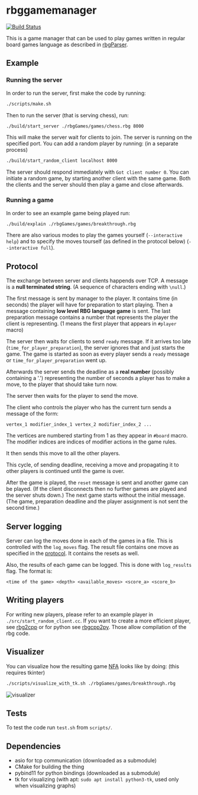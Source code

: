 # rbggamemanager

[![Build Status](https://travis-ci.com/shrumo/rbggamemanager.svg?branch=master)](https://travis-ci.com/shrumo/rbggamemanager)

This is a game manager that can be used to play games written in regular board games language as described in
[rbgParser](https://github.com/uicus/rbgParser).

## Example

### Running the server

In order to run the server, first make the code by running:

```bash
./scripts/make.sh
```

Then to run the server (that is serving chess), run:

```bash
./build/start_server ./rbgGames/games/chess.rbg 8000
```

This will make the server wait for clients to join. The server is running on the specified port.
You can add a random player by running: (in a separate process)

```bash
./build/start_random_client localhost 8000
```

The server should respond immediately with `Got client number 0`. You can initiate a random game, by starting another client with the same game. Both the clients and the server should then play a game and close afterwards.

### Running a game

In order to see an example game being played run:

```bash
./build/explain ./rbgGames/games/breakthrough.rbg 
```

There are also various modes to play the games yourself (`--interactive help`) and to specify the moves tourself (as defined in the protocol below) (`--interactive full`).

## Protocol

The exchange between server and clients happends over TCP.
A message is a **null terminated string**. (A sequence of characters ending with `\null`.)

The first message is sent by manager to the player. It contains time (in seconds) the player will have for preparation to start playing.
Then a message containing **low level RBG language game** is sent.
The last preparation message contains a number that represents the player the client is representing. (1 means the first player that appears in `#player` macro)

The server then waits for clients to send `ready` message. 
If it arrives too late (`time_for_player_preparation`), the server ignores that and just starts the game.
The game is started as soon as every player sends a `ready` message or `time_for_player_preparation` went up.


Afterwards the server sends the deadline as a **real number** (possibly containing a '.') 
representing the number of seconds a player has to make a move, to the player that
should take turn now.

The server then waits for the player to send the move.

The client who controls the player who has the 
current turn sends a message of the form:

```
vertex_1 modifier_index_1 vertex_2 modifier_index_2 ...
```

The vertices are numbered starting from 1 as they appear in `#board` macro. 
The modifier indices are indices of modifier actions in the game rules.

It then sends this move to all the other players.

This cycle, of sending deadline, receiving a move and propagating it to other players is continued until the game is over. 

After the game is played, the `reset` message is sent and another game can be played. (If the client disconnects then no further games are played and the server shuts down.)
The next game starts without the initial message. 
(The game, preparation deadline and the player assignment is not sent the second time.)

## Server logging

Server can log the moves done in each of the games in a file. 
This is controlled with the `log_moves` flag.
The result file contains one move as specified in the [protocol](#protocol). It contains the resets as well.


Also, the results of each game can be logged. 
This is done with `log_results` flag.
The format is:

```
<time of the game> <depth> <available_moves> <score_a> <score_b>
```

## Writing players

For writing new players, please refer to an example player in `./src/start_random_client.cc`.
If you want to create a more efficient player, see [rbg2cpp](https://github.com/uicus/rbg2cpp) 
or for python see [rbgcpp2py](https://github.com/shrumo/rbgcpp2py). Those allow compilation of
the rbg code.

## Visualizer

You can visualize how the resulting game [NFA](https://en.wikipedia.org/wiki/Nondeterministic_finite_automaton) 
looks like by doing: (this requires tkinter)

```bash
./scripts/visualize_with_tk.sh ./rbgGames/games/breakthrough.rbg 
```

![visualizer](https://raw.githubusercontent.com/shrumo/rbggamemanager/master/example_visualizer.png)

## Tests

To test the code run `test.sh` from `scripts/`.

## Dependencies

* asio for tcp communication (downloaded as a submodule)
* CMake for building the thing
* pybind11 for python bindings (downloaded as a submodule)
* tk for visualizing (with apt: `sudo apt install python3-tk`, used only when visualizing graphs)


